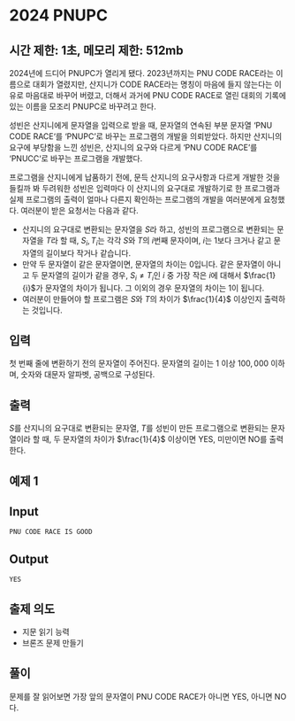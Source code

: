 # 2024 PNUPC

## 시간 제한: 1초, 메모리 제한: 512mb

2024년에 드디어 PNUPC가 열리게 됐다. 2023년까지는 PNU CODE RACE라는 이름으로 대회가 열렸지만, 산지니가 CODE RACE라는 명칭이 마음에 들지 않는다는 이유로 마음대로 바꾸어 버렸고, 더해서 과거에 PNU CODE RACE로 열린 대회의 기록에 있는 이름을 모조리 PNUPC로 바꾸려고 한다.

성빈은 산지니에게 문자열을 입력으로 받을 때, 문자열의 연속된 부분 문자열 ‘PNU CODE RACE‘를 ‘PNUPC’로 바꾸는 프로그램의 개발을 의뢰받았다. 하지만 산지니의 요구에 부당함을 느낀 성빈은, 산지니의 요구와 다르게 ‘PNU CODE RACE’를 ‘PNUCC‘로 바꾸는 프로그램을 개발했다.

프로그램을 산지니에게 납품하기 전에, 문득 산지니의 요구사항과 다르게 개발한 것을 들킬까 봐 두려워한 성빈은 입력마다 이 산지니의 요구대로 개발하기로 한 프로그램과 실제 프로그램의 출력이 얼마나 다른지 확인하는 프로그램의 개발을 여러분에게 요청했다. 여러분이 받은 요청서는 다음과 같다.

- 산지니의 요구대로 변환되는 문자열을 $S$라 하고, 성빈의 프로그램으로 변환되는 문자열을 $T$라 할 때, $S_i, T_i$는 각각 $S$와 $T$의 $i$번째 문자이며, $i$는 $1$보다 크거나 같고 문자열의 길이보다 작거나 같습니다.
- 만약 두 문자열이 같은 문자열이면, 문자열의 차이는 $0$입니다. 같은 문자열이 아니고 두 문자열의 길이가 같을 경우, $S_i \neq T_i$인 $i$ 중 가장 작은 $i$에 대해서 $\frac{1}{i}$가 문자열의 차이가 됩니다. 그 이외의 경우 문자열의 차이는 $1$이 됩니다.
- 여러분이 만들어야 할 프로그램은 $S$와 $T$의 차이가 $\frac{1}{4}$  이상인지 출력하는 것입니다.

## 입력

첫 번째 줄에 변환하기 전의 문자열이 주어진다. 문자열의 길이는 $1$ 이상 $100,000$ 이하며, 숫자와 대문자 알파벳, 공백으로 구성된다.

## 출력

$S$를 산지니의 요구대로 변환되는 문자열, $T$를 성빈이 만든 프로그램으로 변환되는 문자열이라 할 때, 두 문자열의 차이가  $\frac{1}{4}$ 이상이면 YES, 미만이면 NO를 출력한다.

## 예제 1

## Input

```
PNU CODE RACE IS GOOD

```

## Output

```
YES

```

## 출제 의도

- 지문 읽기 능력
- 브론즈 문제 만들기

## 풀이

문제를 잘 읽어보면 가장 앞의 문자열이 PNU CODE RACE가 아니면 YES, 아니면 NO다.
